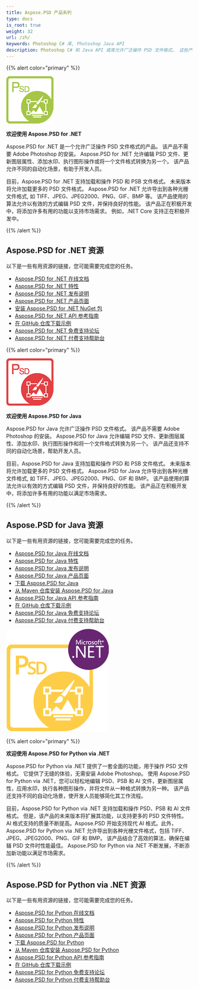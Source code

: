 ```yaml
---
title: Aspose.PSD 产品系列
type: docs
is_root: true
weight: 32
url: /zh/
keywords: Photoshop C# 库, Photoshop Java API
description: Photoshop C# 和 Java API 或库允许广泛操作 PSD 文件格式。 这些产品不需要安装 Adobe Photoshop，并支持加载、操作和转换 PSD 和 PSB 文件格式为各种光栅文件格式, 如 TIFF、JPEG、JPEG2000、PNG、GIF 和 BMP。
---
```


{{% alert color="primary" %}} 

**![Aspose.PSD for .NET 产品标志](home_1.png)**

**欢迎使用 Aspose.PSD for .NET**

Aspose.PSD for .NET 是一个允许广泛操作 PSD 文件格式的产品。 该产品不需要 Adobe Photoshop 的安装。 Aspose.PSD for .NET 允许编辑 PSD 文件、更新图层属性、添加水印、执行图形操作或将一个文件格式转换为另一个。 该产品允许不同的自动化场景，有助于开发人员。

目前，Aspose.PSD for .NET 支持加载和操作 PSD 和 PSB 文件格式。 未来版本将允许加载更多的 PSD 文件格式。 Aspose.PSD for .NET 允许导出到各种光栅文件格式, 如 TIFF、JPEG、JPEG2000、PNG、GIF、BMP 等。 该产品使用的算法允许以有效的方式编辑 PSD 文件，并保持良好的性能。 该产品正在积极开发中，将添加许多有用的功能以支持市场需求。 例如，.NET Core 支持正在积极开发中。

{{% /alert %}} 

## **Aspose.PSD for .NET 资源**

以下是一些有用资源的链接，您可能需要完成您的任务。

- [Aspose.PSD for .NET 在线文档](/psd/zh/net/)
- [Aspose.PSD for .NET 特性](/psd/zh/net/features/)
- [Aspose.PSD for .NET 发布说明](/psd/zh/net/release-notes/)
- [Aspose.PSD for .NET 产品页面](https://products.aspose.com/psd/net)
- [安装 Aspose.PSD for .NET NuGet 包](https://www.nuget.org/packages/Aspose.PSD/)
- [Aspose.PSD for .NET API 参考指南](https://reference.aspose.com/net/psd)
- [在 GitHub 仓库下载示例](https://github.com/aspose-psd/Aspose.PSD-for-.NET)
- [Aspose.PSD for .NET 免费支持论坛](https://forum.aspose.com/c/psd)
- [Aspose.PSD for .NET 付费支持帮助台](https://helpdesk.aspose.com/)

{{% alert color="primary" %}} 

**![Aspose.PSD for Java 产品标志](aspose-psd-for-java-home_1.png)**

**欢迎使用 Aspose.PSD for Java**

Aspose.PSD for Java 允许广泛操作 PSD 文件格式。 该产品不需要 Adobe Photoshop 的安装。 Aspose.PSD for Java 允许编辑 PSD 文件、更新图层属性、添加水印、执行图形操作和将一个文件格式转换为另一个。 该产品还支持不同的自动化场景，帮助开发人员。

目前，Aspose.PSD for Java 支持加载和操作 PSD 和 PSB 文件格式。 未来版本将允许加载更多的 PSD 文件格式。 Aspose.PSD for Java 允许导出到各种光栅文件格式, 如 TIFF、JPEG、JPEG2000、PNG、GIF 和 BMP。 该产品使用的算法允许以有效的方式编辑 PSD 文件，并保持良好的性能。 该产品正在积极开发中，将添加许多有用的功能以满足市场需求。

{{% /alert %}} 

## **Aspose.PSD for Java 资源**

以下是一些有用资源的链接，您可能需要完成您的任务。

- [Aspose.PSD for Java 在线文档](/psd/zh/java/)
- [Aspose.PSD for Java 特性](/psd/zh/java/features/)
- [Aspose.PSD for Java 发布说明](/psd/zh/java/release-notes/)
- [Aspose.PSD for Java 产品页面](https://products.aspose.com/psd/java)
- [下载 Aspose.PSD for Java](https://repository.aspose.com/webapp/#/artifacts/browse/tree/General/repo/com/aspose/aspose-psd)
- [从 Maven 仓库安装 Aspose.PSD for Java](/psd/zh/java/installation/)
- [Aspose.PSD for Java API 参考指南](https://reference.aspose.com/java/psd)
- [在 GitHub 仓库下载示例](https://github.com/aspose-psd/Aspose.PSD-for-Java)
- [Aspose.PSD for Java 免费支持论坛](https://forum.aspose.com/c/psd)
- [Aspose.PSD for Java 付费支持帮助台](https://helpdesk.aspose.com/)

![Aspose.PSD for Python via .NET 产品标志](aspose-psd-for-python-home_1.png)

{{% alert color="primary" %}} 

**欢迎使用 Aspose.PSD for Python via .NET**

Aspose.PSD for Python via .NET 提供了一套全面的功能，用于操作 PSD 文件格式。 它提供了无缝的体验，无需安装 Adobe Photoshop。 使用 Aspose.PSD for Python via .NET，您可以轻松地编辑 PSD、PSB 和 AI 文件，更新图层属性，应用水印，执行各种图形操作，并将文件从一种格式转换为另一种。 该产品还支持不同的自动化场景，使开发人员能够简化其工作流程。

目前，Aspose.PSD for Python via .NET 支持加载和操作 PSD、PSB 和 AI 文件格式。 但是，该产品的未来版本将扩展其功能，以支持更多的 PSD 文件特性。 AI 格式支持的质量不断提高。Aspose.PSD 开始支持现代 AI 格式。此外，Aspose.PSD for Python via .NET 允许导出到各种光栅文件格式，包括 TIFF、JPEG、JPEG2000、PNG、GIF 和 BMP。 该产品结合了高效的算法，确保在编辑 PSD 文件时性能最佳。 Aspose.PSD for Python via .NET 不断发展，不断添加新功能以满足市场需求。

{{% /alert %}} 

## **Aspose.PSD for Python via .NET 资源**

以下是一些有用资源的链接，您可能需要完成您的任务。

- [Aspose.PSD for Python 在线文档](/psd/zh/python-net/)
- [Aspose.PSD for Python 特性](/psd/zh/python-net/features/)
- [Aspose.PSD for Python 发布说明](/psd/zh/python-net/release-notes/)
- [Aspose.PSD for Python 产品页面](https://products.aspose.com/psd/python-net)
- [下载 Aspose.PSD for Python](https://repository.aspose.com/webapp/#/artifacts/browse/tree/General/repo/com/aspose/aspose-psd)
- [从 Maven 仓库安装 Aspose.PSD for Python](/psd/zh/python-net/installation/)
- [Aspose.PSD for Python API 参考指南](https://reference.aspose.com/python-net/psd)
- [在 GitHub 仓库下载示例](https://github.com/aspose-psd/Aspose.PSD-for-Python-Net)
- [Aspose.PSD for Python 免费支持论坛](https://forum.aspose.com/c/psd)
- [Aspose.PSD for Python 付费支持帮助台](https://helpdesk.aspose.com/)
